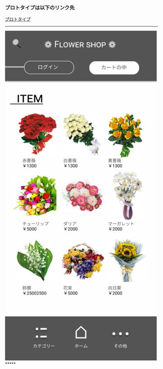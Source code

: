 ### プロトタイプは以下のリンク先
[プロトタイプ](https://www.figma.com/file/IrrRhtrYXAE3vZ0XXTK5oF/Untitled?node-id=11%3A0)

*****
<img src="../img/original.png" width="500">
*****
